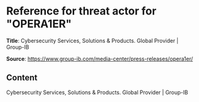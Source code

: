 # Reference for threat actor for "OPERA1ER"

**Title**: Cybersecurity Services, Solutions & Products. Global Provider | Group-IB

**Source**: https://www.group-ib.com/media-center/press-releases/opera1er/

## Content






Cybersecurity Services, Solutions & Products. Global Provider | Group-IB
























